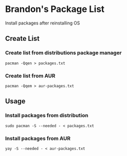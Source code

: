 # Brandon's Package List

Install packages after reinstalling OS

## Create List

### Create list from distributions package manager

`pacman -Qqen > packages.txt`

### Create list from AUR

`pacman -Qqem > aur-packages.txt`

## Usage

### Install packages from distribution

`sudo pacman -S --needed - < packages.txt`

### Install packages from AUR

`yay -S --needed - < aur-packages.txt`

